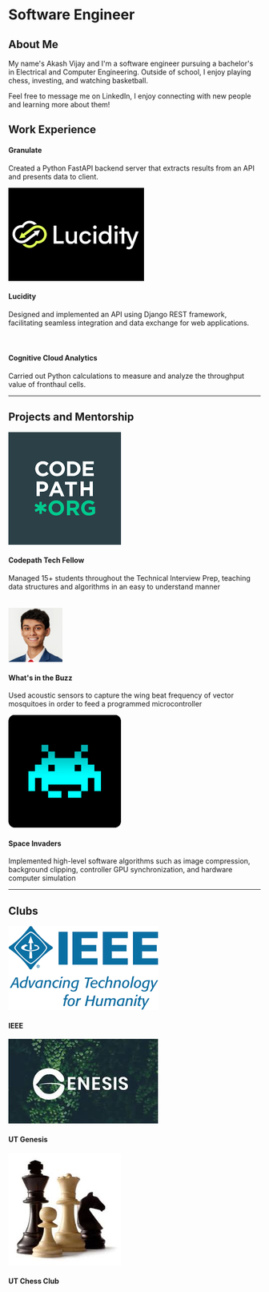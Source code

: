 # Software Engineer

## About Me
My name's Akash Vijay and I'm a software engineer pursuing a bachelor's in Electrical and Computer Engineering. Outside of school, I enjoy playing chess, investing, and watching basketball.

Feel free to message me on LinkedIn, I enjoy connecting with new people and learning more about them!

## Work Experience
<!--- ![Granulate](/assets/Granulate.png) --->
#### Granulate
Created a Python FastAPI backend server that extracts results from an API and presents data to client.




![Lucidity](/assets/Lucidity.png)
#### Lucidity
Designed and implemented an API using Django REST framework, facilitating seamless integration and data exchange for
web applications.
<br>
<br>
<br>

#### Cognitive Cloud Analytics
Carried out Python calculations to measure and analyze the throughput value of fronthaul cells.

---
## Projects and Mentorship
![Codepath](/assets/download.png)
#### Codepath Tech Fellow
Managed 15+ students throughout the Technical Interview Prep, teaching data structures and algorithms in an easy to
understand manner
<br>
<br>
<br>
![a](/assets/test.jpg)
#### What's in the Buzz
Used acoustic sensors to capture the wing beat frequency of vector mosquitoes in order to feed a programmed
microcontroller




![Space_Invaders](/assets/spaceinvaders.png)
#### Space Invaders
Implemented high-level software algorithms such as image compression, background clipping, controller GPU
synchronization, and hardware computer simulation

---
## Clubs
![IEEE](/assets/ieee.png)
#### IEEE

![UT_Genesis](/assets/genesis.jpg)
#### UT Genesis

![Chess](/assets/chess.jpg)
#### UT Chess Club
